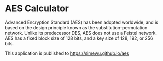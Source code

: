 # AES Calculator
Advanced Encryption Standard (AES) has been adopted worldwide, and is based on the design principle known as the substitution–permutation network. Unlike its predecessor DES, AES does not use a Feistel network. AES has a fixed block size of 128 bits, and a key size of 128, 192, or 256 bits.

This application is published to
https://simewu.github.io/aes